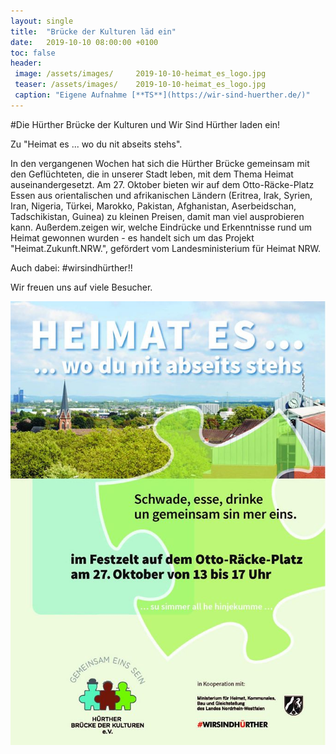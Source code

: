 ```yaml
---
layout: single
title:  "Brücke der Kulturen läd ein"
date:   2019-10-10 08:00:00 +0100
toc: false
header:
 image: /assets/images/ 	2019-10-10-heimat_es_logo.jpg
 teaser: /assets/images/ 	2019-10-10-heimat_es_logo.jpg
 caption: "Eigene Aufnahme [**TS**](https://wir-sind-huerther.de/)"
---
```


#Die Hürther Brücke der Kulturen und Wir Sind Hürther laden ein! 

Zu "Heimat es ... wo du nit abseits stehs". 

In den vergangenen Wochen hat sich die Hürther Brücke gemeinsam mit den Geflüchteten, die in unserer Stadt leben, 
mit dem Thema Heimat auseinandergesetzt. Am 27. Oktober bieten wir auf dem Otto-Räcke-Platz Essen aus orientalischen und 
afrikanischen Ländern (Eritrea, Irak, Syrien, Iran, Nigeria, Türkei, Marokko, Pakistan, Afghanistan, Aserbeidschan, 
Tadschikistan, Guinea) zu kleinen Preisen, damit man viel ausprobieren kann. Außerdem.zeigen wir, welche Eindrücke und 
Erkenntnisse rund um Heimat gewonnen wurden - es handelt sich um das Projekt "Heimat.Zukunft.NRW.", gefördert vom 
Landesministerium für Heimat NRW.

Auch dabei: #wirsindhürther!!

Wir freuen uns auf viele Besucher.

![Heimat_es](/assets/images/2019-10-10-heimat_es.jpg)
